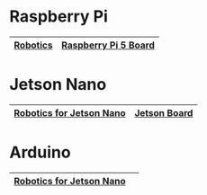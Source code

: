 #  Raspberry Pi

| [Robotics](raspberrypi/index.md) | [Raspberry Pi 5 Board](https://www.hiwonder.com ) |
|----------------------------------|-------------------------------------------------------------------------------------|


#  Jetson Nano

| **[Robotics for Jetson Nano](jetson/index.md)** | **[Jetson Board](https://www.hiwonder.com)** |
|-----------------------------------------------| ------------------------------------------------------------ |


#  Arduino

| **[Robotics for Jetson Nano](arduino/index.md)** |  |
|----------------------------------------------------|---------|